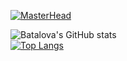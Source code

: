 [![MasterHead](https://res.cloudinary.com/batalova/image/upload/v1642328413/banner_2_uk2v26.png)](https://github.com/batalova90)


![Batalova's GitHub stats](https://github-readme-stats.vercel.app/api?username=batalova90&theme=cobalt&show_icons=true)
<br>
[![Top Langs](https://github-readme-stats.vercel.app/api/top-langs/?username=batalova90&layout=compact)](https://github.com/batalova90/github-readme-stats)
<br>



